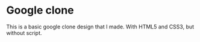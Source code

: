 # Google clone
This is a basic google clone design that I made. With HTML5 and CSS3, but without script.

